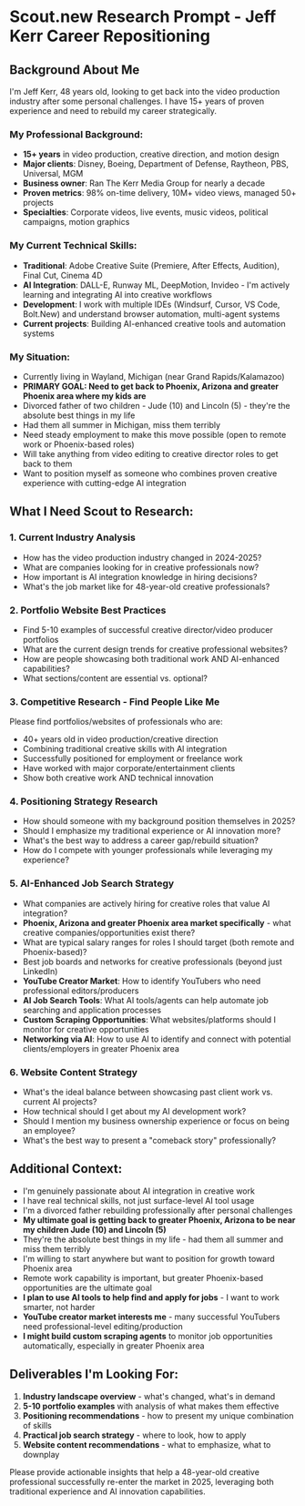 # Scout.new Research Prompt - Jeff Kerr Career Repositioning

## Background About Me
I'm Jeff Kerr, 48 years old, looking to get back into the video production industry after some personal challenges. I have 15+ years of proven experience and need to rebuild my career strategically.

### My Professional Background:
- **15+ years** in video production, creative direction, and motion design
- **Major clients**: Disney, Boeing, Department of Defense, Raytheon, PBS, Universal, MGM
- **Business owner**: Ran The Kerr Media Group for nearly a decade
- **Proven metrics**: 98% on-time delivery, 10M+ video views, managed 50+ projects
- **Specialties**: Corporate videos, live events, music videos, political campaigns, motion graphics

### My Current Technical Skills:
- **Traditional**: Adobe Creative Suite (Premiere, After Effects, Audition), Final Cut, Cinema 4D
- **AI Integration**: DALL-E, Runway ML, DeepMotion, Invideo - I'm actively learning and integrating AI into creative workflows
- **Development**: I work with multiple IDEs (Windsurf, Cursor, VS Code, Bolt.New) and understand browser automation, multi-agent systems
- **Current projects**: Building AI-enhanced creative tools and automation systems

### My Situation:
- Currently living in Wayland, Michigan (near Grand Rapids/Kalamazoo)
- **PRIMARY GOAL: Need to get back to Phoenix, Arizona and greater Phoenix area where my kids are**
- Divorced father of two children - Jude (10) and Lincoln (5) - they're the absolute best things in my life
- Had them all summer in Michigan, miss them terribly
- Need steady employment to make this move possible (open to remote work or Phoenix-based roles)
- Will take anything from video editing to creative director roles to get back to them
- Want to position myself as someone who combines proven creative experience with cutting-edge AI integration

## What I Need Scout to Research:

### 1. Current Industry Analysis
- How has the video production industry changed in 2024-2025?
- What are companies looking for in creative professionals now?
- How important is AI integration knowledge in hiring decisions?
- What's the job market like for 48-year-old creative professionals?

### 2. Portfolio Website Best Practices
- Find 5-10 examples of successful creative director/video producer portfolios
- What are the current design trends for creative professional websites?
- How are people showcasing both traditional work AND AI-enhanced capabilities?
- What sections/content are essential vs. optional?

### 3. Competitive Research - Find People Like Me
Please find portfolios/websites of professionals who are:
- 40+ years old in video production/creative direction
- Combining traditional creative skills with AI integration
- Successfully positioned for employment or freelance work
- Have worked with major corporate/entertainment clients
- Show both creative work AND technical innovation

### 4. Positioning Strategy Research
- How should someone with my background position themselves in 2025?
- Should I emphasize my traditional experience or AI innovation more?
- What's the best way to address a career gap/rebuild situation?
- How do I compete with younger professionals while leveraging my experience?

### 5. AI-Enhanced Job Search Strategy
- What companies are actively hiring for creative roles that value AI integration?
- **Phoenix, Arizona and greater Phoenix area market specifically** - what creative companies/opportunities exist there?
- What are typical salary ranges for roles I should target (both remote and Phoenix-based)?
- Best job boards and networks for creative professionals (beyond just LinkedIn)
- **YouTube Creator Market**: How to identify YouTubers who need professional editors/producers
- **AI Job Search Tools**: What AI tools/agents can help automate job searching and application processes
- **Custom Scraping Opportunities**: What websites/platforms should I monitor for creative opportunities
- **Networking via AI**: How to use AI to identify and connect with potential clients/employers in greater Phoenix area

### 6. Website Content Strategy
- What's the ideal balance between showcasing past client work vs. current AI projects?
- How technical should I get about my AI development work?
- Should I mention my business ownership experience or focus on being an employee?
- What's the best way to present a "comeback story" professionally?

## Additional Context:
- I'm genuinely passionate about AI integration in creative work
- I have real technical skills, not just surface-level AI tool usage
- I'm a divorced father rebuilding professionally after personal challenges
- **My ultimate goal is getting back to greater Phoenix, Arizona to be near my children Jude (10) and Lincoln (5)**
- They're the absolute best things in my life - had them all summer and miss them terribly
- I'm willing to start anywhere but want to position for growth toward Phoenix area
- Remote work capability is important, but greater Phoenix-based opportunities are the ultimate goal
- **I plan to use AI tools to help find and apply for jobs** - I want to work smarter, not harder
- **YouTube creator market interests me** - many successful YouTubers need professional-level editing/production
- **I might build custom scraping agents** to monitor job opportunities automatically, especially in greater Phoenix area

## Deliverables I'm Looking For:
1. **Industry landscape overview** - what's changed, what's in demand
2. **5-10 portfolio examples** with analysis of what makes them effective
3. **Positioning recommendations** - how to present my unique combination of skills
4. **Practical job search strategy** - where to look, how to apply
5. **Website content recommendations** - what to emphasize, what to downplay

Please provide actionable insights that help a 48-year-old creative professional successfully re-enter the market in 2025, leveraging both traditional experience and AI innovation capabilities.